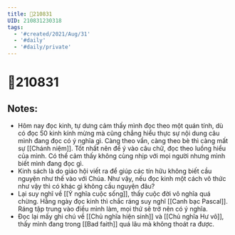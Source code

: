 ```yaml
---
title: 📝210831
UID: 210831230318
tags:
  - '#created/2021/Aug/31'
  - '#daily'
  - '#daily/private'
---
```

# 📝210831

## Notes:
- Hôm nay đọc kinh, tự dưng cảm thấy mình đọc theo một quán tính, dù có đọc 50 kinh kính mừng mà cũng chẳng hiểu thực sự nội dung câu mình đang đọc có ý nghĩa gì. Càng theo vần, càng theo bè thì càng mất sự [[Chánh niệm]]. Tốt nhất nên để ý vào câu chữ, đọc theo luồng hiểu của mình. Có thể cảm thấy không cùng nhịp với mọi người nhưng mình biết mình đang đọc gì. 
- Kinh sách là do giáo hội viết ra để giúp các tín hữu không biết cầu nguyện như thế vào với Chúa. Như vậy, nếu đọc kinh một cách vô thức như vậy thì có khác gì không cầu nguyện đâu?
- Lại suy nghĩ về [[Ý nghĩa cuộc sống]], thấy cuộc đời vô nghĩa quá chừng. Hằng ngày đọc kinh thì chắc ráng suy nghĩ [[Canh bạc Pascal]]. Ráng tập trung vào điều mình làm, mọi thứ sẽ trở nên có ý nghĩa.
- Đọc lại mấy ghi chú về [[Chủ nghĩa hiện sinh]] và [[Chủ nghĩa Hư vô]], thấy mình đang trong [[Bad faith]] quá lâu mà không thoát ra được.
